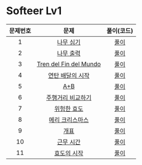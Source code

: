 # Softeer Lv1

| 문제번호 |  문제  | 풀이(코드) |    
|  :---:  | :---: |  :---:  |    
|  1  | [나무 심기](https://softeer.ai/practice/7353) | [풀이](./7353.py) |    
|  2  | [나무 출력](https://softeer.ai/practice/9655) | [풀이](./9655.py) |    
|  3  | [Tren del Fin del Mundo](https://softeer.ai/practice/7695) | [풀이](./7695.py) |    
|  4  | [연탄 배달의 시작](https://softeer.ai/practice/7626) | [풀이](./7626.py) |    
|  5  | [A+B](https://softeer.ai/practice/6295) | [풀이](./6295.py) |    
|  6  | [주행거리 비교하기](https://softeer.ai/practice/6253) | [풀이](./6253.py) |    
|  7  | [위험한 효도](https://softeer.ai/practice/7368) | [풀이](./7368.py) |    
|  8  | [메리 크리스마스](https://softeer.ai/practice/9660) | [풀이](./9660.py) |    
|  9  | [개표](https://softeer.ai/practice/7698) | [풀이](./7698.py) |    
|  10 | [근무 시간](https://softeer.ai/practice/6254) | [풀이](./6254.py) |    
|  11 | [효도의 시작](https://softeer.ai/practice/7724) | [풀이](./7724.py) |    
